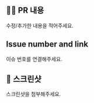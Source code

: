 ## 🧑‍💻 PR 내용

수정/추가한 내용을 적어주세요.

## Issue number and link

이슈 번호를 연결해주세요.

## 📸 스크린샷

스크린샷을 첨부해주세요.
